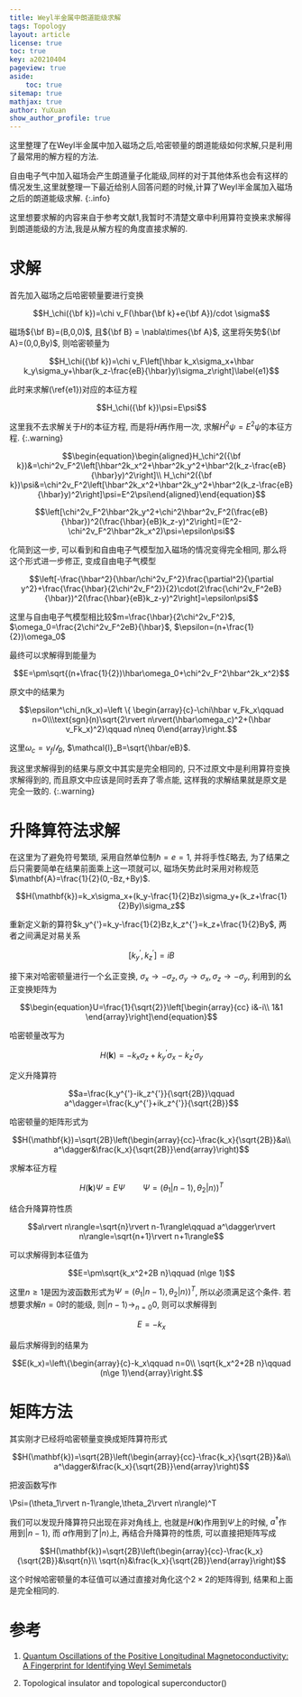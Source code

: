 ```yaml
---
title: Weyl半金属中朗道能级求解
tags: Topology 
layout: article
license: true
toc: true
key: a20210404
pageview: true
aside:
    toc: true
sitemap: true
mathjax: true
author: YuXuan
show_author_profile: true
---
```

这里整理了在Weyl半金属中加入磁场之后,哈密顿量的朗道能级如何求解,只是利用了最常用的解方程的方法.
<!--more-->
自由电子气中加入磁场会产生朗道量子化能级,同样的对于其他体系也会有这样的情况发生,这里就整理一下最近给别人回答问题的时候,计算了Weyl半金属加入磁场之后的朗道能级求解.
{:.info}

这里想要求解的内容来自于参考文献1,我暂时不清楚文章中利用算符变换来求解得到朗道能级的方法,我是从解方程的角度直接求解的.
# 求解
首先加入磁场之后哈密顿量要进行变换

$$H_\chi({\bf k})=\chi v_F(\hbar{\bf k}+e{\bf A})/cdot \sigma$$

磁场${\bf B}=(B,0,0)$, 且${\bf B} = \nabla\times{\bf A}$, 这里将矢势${\bf A}=(0,0,By)$, 则哈密顿量为

$$H_\chi({\bf k})=\chi v_F\left[\hbar k_x\sigma_x+\hbar k_y\sigma_y+\hbar(k_z-\frac{eB}{\hbar}y)\sigma_z\right]\label{e1}$$

此时来求解(\ref{e1})对应的本征方程

$$H_\chi({\bf k})\psi=E\psi$$

这里我不去求解关于$H$的本征方程, 而是将$H$再作用一次, 求解$H^2\psi=E^2\psi$的本征方程.
{:.warning}

$$\begin{equation}\begin{aligned}H_\chi^2({\bf k})&=\chi^2v_F^2\left[\hbar^2k_x^2+\hbar^2k_y^2+\hbar^2(k_z-\frac{eB}{\hbar}y)^2\right]\\
H_\chi^2({\bf k})\psi&=\chi^2v_F^2\left[\hbar^2k_x^2+\hbar^2k_y^2+\hbar^2(k_z-\frac{eB}{\hbar}y)^2\right]\psi=E^2\psi\end{aligned}\end{equation}$$

$$\left[\chi^2v_F^2\hbar^2k_y^2+\chi^2\hbar^2v_F^2(\frac{eB}{\hbar})^2(\frac{\hbar}{eB}k_z-y)^2\right]=(E^2-\chi^2v_F^2\hbar^2k_x^2)\psi=\epsilon\psi$$

化简到这一步, 可以看到和自由电子气模型加入磁场的情况变得完全相同, 那么将这个形式进一步修正, 变成自由电子气模型

$$\left[-\frac{\hbar^2}{\hbar/\chi^2v_F^2}\frac{\partial^2}{\partial y^2}+\frac{\frac{\hbar}{2\chi^2v_F^2}}{2}\cdot(2\frac{\chi^2v_F^2eB}{\hbar})^2(\frac{\hbar}{eB}k_z-y)^2\right]=\epsilon\psi$$

这里与自由电子气模型相比较$m=\frac{\hbar}{2\chi^2v_F^2}$, $\omega_0=\frac{2\chi^2v_F^2eB}{\hbar}$, $\epsilon=(n+\frac{1}{2})\omega_0$

最终可以求解得到能量为

$$E=\pm\sqrt{(n+\frac{1}{2})\hbar\omega_0+\chi^2v_F^2\hbar^2k_x^2}$$

原文中的结果为

$$\epsilon^\chi_n(k_x)=\left \{ \begin{array}{c}-\chi\hbar v_Fk_x\qquad n=0\\\text{sgn}(n)\sqrt{2\rvert n\rvert(\hbar\omega_c)^2+(\hbar v_Fk_x)^2}\qquad n\neq 0\end{array}\right.$$

这里$\omega_c=v_f/\mathcal{l}_B$, $\mathcal{l}_B=\sqrt{\hbar/eB}$. 

我这里求解得到的结果与原文中其实是完全相同的, 只不过原文中是利用算符变换求解得到的, 而且原文中应该是同时丢弃了零点能, 这样我的求解结果就是原文是完全一致的.
{:.warning}

# 升降算符法求解
在这里为了避免符号繁琐, 采用自然单位制$\hbar=e=1$, 并将手性$\xi$略去, 为了结果之后只需要简单在结果前面乘上这一项就可以, 磁场矢势此时采用对称规范$\mathbf{A}=\frac{1}{2}(0,-Bz,+By)$.

$$H(\mathbf{k})=k_x\sigma_x+(k_y-\frac{1}{2}Bz)\sigma_y+(k_z+\frac{1}{2}By)\sigma_z$$

重新定义新的算符$k_y^{'}=k_y-\frac{1}{2}Bz,k_z^{'}=k_z+\frac{1}{2}By$, 两者之间满足对易关系

$$\left[k_y^{'},k_z^{'}\right]=iB$$

接下来对哈密顿量进行一个幺正变换, $\sigma_x\rightarrow-\sigma_z,\sigma_y\rightarrow\sigma_x,\sigma_z\rightarrow-\sigma_y$, 利用到的幺正变换矩阵为

$$\begin{equation}U=\frac{1}{\sqrt{2}}\left[\begin{array}{cc}
i&-i\\
1&1
\end{array}\right]\end{equation}$$

哈密顿量改写为

$$H(\mathbf{k})=-k_x\sigma_z+k_y^{'}\sigma_x-k_z^{'}\sigma_y$$

定义升降算符

$$a=\frac{k_y^{'}-ik_z^{'}}{\sqrt{2B}}\qquad a^\dagger=\frac{k_y^{'}+ik_z^{'}}{\sqrt{2B}}$$

哈密顿量的矩阵形式为

$$H(\mathbf{k})=\sqrt{2B}\left(\begin{array}{cc}-\frac{k_x}{\sqrt{2B}}&a\\
a^\dagger&\frac{k_x}{\sqrt{2B}}\end{array}\right)$$

求解本征方程

$$H(\mathbf{k})\Psi=E\Psi\qquad \Psi=(\theta_1\rvert n-1\rangle,\theta_2\rvert n\rangle)^T$$

结合升降算符性质

$$a\rvert n\rangle=\sqrt{n}\rvert n-1\rangle\qquad a^\dagger\rvert n\rangle=\sqrt{n+1}\rvert n+1\rangle$$

可以求解得到本征值为

$$E=\pm\sqrt{k_x^2+2B n}\qquad (n\ge 1)$$

这里$n\ge 1$是因为波函数形式为$\Psi=(\theta_1\rvert n-1\rangle,\theta_2\rvert n\rangle)^T$, 所以必须满足这个条件. 若想要求解$n=0$时的能级, 则$\rvert n-1\rangle\rightarrow_{n=0}0$, 则可以求解得到

$$E=-k_x$$

最后求解得到的结果为

$$E(k_x)=\left\{\begin{array}{c}-k_x\qquad n=0\\
\sqrt{k_x^2+2B n}\qquad (n\ge 1)\end{array}\right.$$

# 矩阵方法
其实刚才已经将哈密顿量变换成矩阵算符形式

$$H(\mathbf{k})=\sqrt{2B}\left(\begin{array}{cc}-\frac{k_x}{\sqrt{2B}}&a\\
a^\dagger&\frac{k_x}{\sqrt{2B}}\end{array}\right)$$

把波函数写作

\Psi=(\theta_1\rvert n-1\rangle,\theta_2\rvert n\rangle)^T

我们可以发现升降算符只出现在非对角线上, 也就是$H(\mathbf{k})$作用到$\Psi$上的时候, $a^\dagger$作用到$\rvert n-1\rangle$, 而 $a$作用到了$\rvert n\rangle$上, 再结合升降算符的性质, 可以直接把矩阵写成

$$H(\mathbf{k})=\sqrt{2B}\left(\begin{array}{cc}-\frac{k_x}{\sqrt{2B}}&\sqrt{n}\\
\sqrt{n}&\frac{k_x}{\sqrt{2B}}\end{array}\right)$$

这个时候哈密顿量的本征值可以通过直接对角化这个$2\times 2$的矩阵得到, 结果和上面是完全相同的.

# 参考

1. [Quantum Oscillations of the Positive Longitudinal Magnetoconductivity: A Fingerprint for Identifying Weyl Semimetals](https://journals.aps.org/prl/abstract/10.1103/PhysRevLett.122.036601)

2. Topological insulator and topological superconductor()
